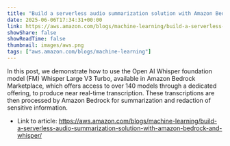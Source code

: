 ```yaml
---
title: "Build a serverless audio summarization solution with Amazon Bedrock and Whisper"
date: 2025-06-06T17:34:31+00:00
link: https://aws.amazon.com/blogs/machine-learning/build-a-serverless-audio-summarization-solution-with-amazon-bedrock-and-whisper/
showShare: false
showReadTime: false
thumbnail: images/aws.png
tags: ["aws.amazon.com/blogs/machine-learning"]
---
```

In this post, we demonstrate how to use the Open AI Whisper foundation model (FM) Whisper Large V3 Turbo, available in Amazon Bedrock Marketplace, which offers access to over 140 models through a dedicated offering, to produce near real-time transcription. These transcriptions are then processed by Amazon Bedrock for summarization and redaction of sensitive information.

- Link to article: https://aws.amazon.com/blogs/machine-learning/build-a-serverless-audio-summarization-solution-with-amazon-bedrock-and-whisper/